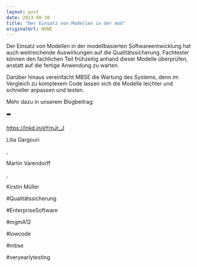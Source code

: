 ```yaml
---
layout: post
date: 2023-08-30
title: "Der Einsatz von Modellen in der mod"
originalUrl: NONE
---
```


Der Einsatz von Modellen in der modellbasierten Softwareentwicklung hat auch weitreichende Auswirkungen auf die Qualitätssicherung. Fachtester können den fachlichen Teil frühzeitig anhand dieser Modelle überprüfen, anstatt auf die fertige Anwendung zu warten.

Darüber hinaus vereinfacht MBSE die Wartung des Systems, denn im Vergleich zu komplexem Code lassen sich die Modelle leichter und schneller anpassen und testen.

Mehr dazu in unserem Blogbeitrag:

➡️

https://lnkd.in/eYrnJr_J

Lilia Gargouri

,

Martin Varendorff

,

Kirstin Müller

#Qualitätssicherung

#EnterpriseSoftware

#mgmA12

#lowcode

#mbse

#veryearlytesting